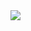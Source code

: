 <img src="https://capsule-render.vercel.app/api?type=waving!&color=F08080&height=150&section=header&text=GeonDori%20&fontSize=45&fontColor=1D1E23&fontAlign=80" />
